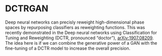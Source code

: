 # DCTRGAN

Deep neural networks can precisly reweight high-dimensional phase spaces by repurposing classifiers as reweighting functions.  This was recently demonstrated in the Deep neural networks using Classification for Tuning and Reweighting (DCTR, pronounced “doctor”), [arXiv:1907.08209](https://arxiv.org/abs/1907.08209).  The idea here is if we can combine the generative power of a GAN with the fine-tuning of a DCTR model to increase the overall precision.